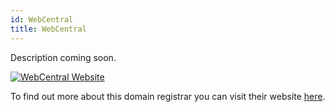 ```yaml
---
id: WebCentral
title: WebCentral
---
```


Description coming soon.

[<img alt="WebCentral Website" src="/img/WebCentral.png" />](https://www.webcentral.com.au/)

To find out more about this domain registrar you can visit their website [here](https://www.webcentral.com.au/).
